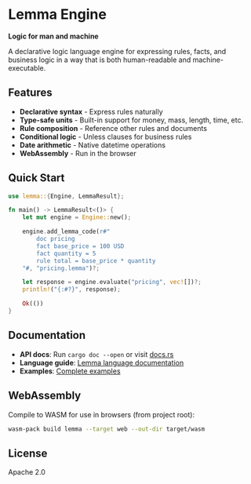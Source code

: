 # Lemma Engine

**Logic for man and machine**

A declarative logic language engine for expressing rules, facts, and business logic in a way that is both human-readable and machine-executable.

## Features

- **Declarative syntax** - Express rules naturally
- **Type-safe units** - Built-in support for money, mass, length, time, etc.
- **Rule composition** - Reference other rules and documents
- **Conditional logic** - Unless clauses for business rules
- **Date arithmetic** - Native datetime operations
- **WebAssembly** - Run in the browser

## Quick Start

```rust
use lemma::{Engine, LemmaResult};

fn main() -> LemmaResult<()> {
    let mut engine = Engine::new();

    engine.add_lemma_code(r#"
        doc pricing
        fact base_price = 100 USD
        fact quantity = 5
        rule total = base_price * quantity
    "#, "pricing.lemma")?;

    let response = engine.evaluate("pricing", vec![])?;
    println!("{:#?}", response);

    Ok(())
}
```

## Documentation

- **API docs**: Run `cargo doc --open` or visit [docs.rs](https://docs.rs/lemma)
- **Language guide**: [Lemma language documentation](https://github.com/benrogmans/lemma/tree/main/docs)
- **Examples**: [Complete examples](https://github.com/benrogmans/lemma/tree/main/docs/examples)

## WebAssembly

Compile to WASM for use in browsers (from project root):

```bash
wasm-pack build lemma --target web --out-dir target/wasm
```

## License

Apache 2.0

